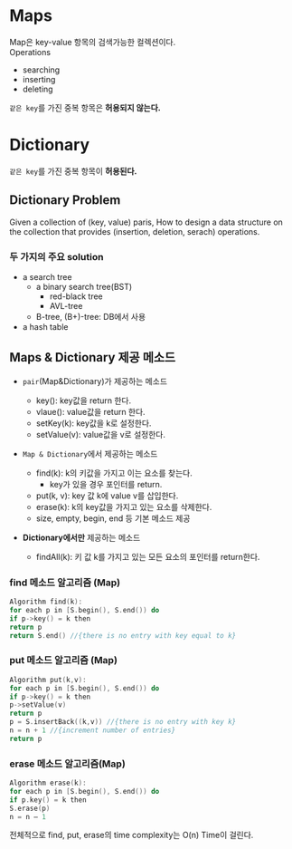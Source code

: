 # Maps
Map은 key-value 항목의 검색가능한 컬렉션이다.    
Operations
- searching
- inserting
- deleting

`같은 key`를 가진 중복 항목은 **허용되지 않는다.**

# Dictionary
`같은 key`를 가진 중복 항목이 **허용된다.**

## Dictionary Problem
Given a collection of (key, value) paris, How to design a data structure on the collection that provides (insertion, deletion, serach) operations.

### 두 가지의 주요 solution
- a search tree
    - a binary search tree(BST)
        - red-black tree
        - AVL-tree
    - B-tree, (B+)-tree: DB에서 사용
- a hash table


## Maps & Dictionary 제공 메소드
- `pair`(Map&Dictionary)가 제공하는 메소드
    - key(): key값을 return 한다.
    - vlaue(): value값을 return 한다.
    - setKey(k): key값을 k로 설정한다. 
    - setValue(v): value값을 v로 설정한다.

- `Map & Dictionary`에서 제공하는 메소드
    - find(k): k의 키값을 가지고 이는 요소를 찾는다.
        - key가 있을 경우 포인터를 return.
    - put(k, v): key 값 k에 value v를 삽입한다.
    - erase(k): k의 key값을 가지고 있는 요소를 삭제한다.
    - size, empty, begin, end 등 기본 메소드 제공
- **Dictionary에서만** 제공하는 메소드
    - findAll(k): 키 값 k를 가지고 있는 모든 요소의 포인터를 return한다.

### find 메소드 알고리즘 (Map)
```c++
Algorithm find(k):
for each p in [S.begin(), S.end()) do
if p->key() = k then
return p
return S.end() //{there is no entry with key equal to k}
```

### put 메소드 알고리즘 (Map)
```c++
Algorithm put(k,v):
for each p in [S.begin(), S.end()) do
if p->key() = k then
p->setValue(v)
return p
p = S.insertBack((k,v)) //{there is no entry with key k}
n = n + 1 //{increment number of entries}
return p
```

### erase 메소드 알고리즘(Map)
```c++
Algorithm erase(k):
for each p in [S.begin(), S.end()) do
if p.key() = k then
S.erase(p)
n = n – 1 
```

전체적으로 find, put, erase의 time complexity는 O(n) Time이 걸린다.